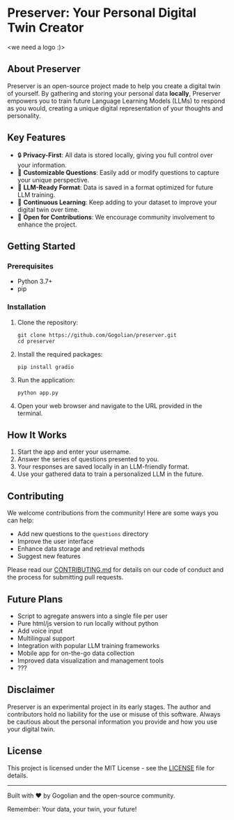 # Preserver: Your Personal Digital Twin Creator

<we need a logo :)>

## About Preserver

Preserver is an open-source project made to help you create a digital twin of yourself. By gathering and storing your personal data **locally**, Preserver empowers you to train future Language Learning Models (LLMs) to respond as you would, creating a unique digital representation of your thoughts and personality.

## Key Features

- 🔒 **Privacy-First**: All data is stored locally, giving you full control over your information.
- 🧠 **Customizable Questions**: Easily add or modify questions to capture your unique perspective.
- 💾 **LLM-Ready Format**: Data is saved in a format optimized for future LLM training.
- 🔄 **Continuous Learning**: Keep adding to your dataset to improve your digital twin over time.
- 🚀 **Open for Contributions**: We encourage community involvement to enhance the project.

## Getting Started

### Prerequisites

- Python 3.7+
- pip

### Installation

1. Clone the repository:
   ```
   git clone https://github.com/Gogolian/preserver.git
   cd preserver
   ```

2. Install the required packages:
   ```
   pip install gradio
   ```

3. Run the application:
   ```
   python app.py
   ```

4. Open your web browser and navigate to the URL provided in the terminal.

## How It Works

1. Start the app and enter your username.
2. Answer the series of questions presented to you.
3. Your responses are saved locally in an LLM-friendly format.
4. Use your gathered data to train a personalized LLM in the future.

## Contributing

We welcome contributions from the community! Here are some ways you can help:

- Add new questions to the `questions` directory
- Improve the user interface
- Enhance data storage and retrieval methods
- Suggest new features

Please read our [CONTRIBUTING.md](CONTRIBUTING.md) for details on our code of conduct and the process for submitting pull requests.

## Future Plans

- Script to agregate answers into a single file per user
- Pure html/js version to run locally without python
- Add voice input
- Multilingual support
- Integration with popular LLM training frameworks
- Mobile app for on-the-go data collection
- Improved data visualization and management tools
- ???

## Disclaimer

Preserver is an experimental project in its early stages. The author and contributors hold no liability for the use or misuse of this software. Always be cautious about the personal information you provide and how you use your digital twin.

## License

This project is licensed under the MIT License - see the [LICENSE](LICENSE) file for details.

---

Built with ❤️ by Gogolian and the open-source community.

Remember: Your data, your twin, your future!
